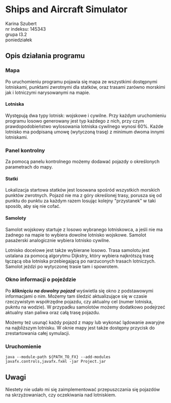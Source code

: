 # Ships and Aircraft Simulator

Karina Szubert  
nr indeksu: 145343  
grupa I3.2  
poniedziałek


## Opis działania programu

### Mapa
Po uruchomieniu programu pojawia się mapa ze wszystkimi dostępnymi lotniskami, punktami zwrotnymi dla statków,
oraz trasami zarówno morskimi jak i lotniczymi narysowanymi na mapie.

#### Lotniska
Występują dwa typy lotnisk: wojskowe i cywilne. Przy każdym uruchomieniu programu losowo generowany jest typ
każdego z nich, przy czym prawdopodobieństwo wylosowania lotniska cywilnego wynosi 60%.
Każde lotnisko ma podpisaną umowę (wytyczoną trasę) z minimum dwoma innymi lotniskami.

### Panel kontrolny
Za pomocą panelu kontrolnego możemy dodawać pojazdy o określonych parametrach do mapy.

#### Statki
Lokalizacja startowa statków jest losowana spośród wszystkich morskich punktów zwrotnych.
Pojazd nie ma z góry określonej trasy, porusza się od punktu do punktu za każdym razem losując
kolejny "przystanek" w taki sposób, aby się nie cofać.

#### Samoloty
Samolot wojskowy startuje z losowo wybranego lotniskowca, a jeśli nie ma żadnego na mapie 
to wybiera dowolne lotnisko wojskowe. Samolot pasażerski analogicznie wybiera lotnisko cywilne.

Lotnisko docelowe jest także wybierane losowo. Trasa samolotu jest ustalana za pomocą algorytmu Dijkstry, który 
wybiera najkrótszą trasę łączącą oba lotniska przebiegającą po narzuconych trasach lotniczych.
Samolot jeżdzi po wytyczonej trasie tam i spowrotem.

### Okno informacji o pojeździe
Po ***kliknięciu na dowolny pojazd*** wyświetla się okno z podstawowymi informacjami o nim.
Możemy tam śledzić aktualizujące się w czasie rzeczywistym współrzędne pojazdu, czy aktualny cel
(numer lotniska, pukntu na wodzie). W przypadku samolotów możemy dodatkowo podejrzeć aktualny stan
paliwa oraz całą trasę pojazdu.

Możemy też usunąć każdy pojazd z mapy lub wykonać lądowanie awaryjne na najbliższym lotnisku.
W oknie mapy jest także dostępny przycisk do zrestartowania całej symulacji.

### Uruchomienie
`java --module-path ${PATH_TO_FX} --add-modules javafx.controls,javafx.fxml -jar Project.jar`

## Uwagi
Niestety nie udało mi się zaimplementować przepuszczania się pojazdów na skrzyżowaniach, czy oczekiwania nad lotniskiem.
